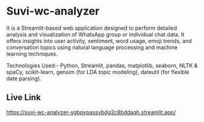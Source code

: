 # Suvi-wc-analyzer
It is a Streamlit-based web application designed to perform detailed analysis and visualization of WhatsApp group or individual chat data. It offers insights into user activity, sentiment, word usage, emoji trends, and conversation topics using natural language processing and machine learning techniques.

Technologies Used:-
Python,
Streamlit,
pandas, matplotlib, seaborn,
NLTK & spaCy,
scikit-learn,
gensim (for LDA topic modeling),
dateutil (for flexible date parsing).

## Live Link
https://suvi-wc-analyzer-sgbpypassvbdg2c8bddaqh.streamlit.app/
